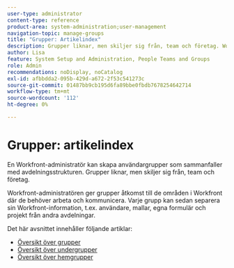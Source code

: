```yaml
---
user-type: administrator
content-type: reference
product-area: system-administration;user-management
navigation-topic: manage-groups
title: "Grupper: Artikelindex"
description: Grupper liknar, men skiljer sig från, team och företag. Workfront-administratören ger grupper åtkomst till de områden i Workfront där de behöver arbeta och kommunicera.
author: Lisa
feature: System Setup and Administration, People Teams and Groups
role: Admin
recommendations: noDisplay, noCatalog
exl-id: afbbdda2-095b-429d-a672-2f53c541273c
source-git-commit: 01487bb9cb195d6fa89bbe0fbdb7678254642714
workflow-type: tm+mt
source-wordcount: '112'
ht-degree: 0%

---
```


# Grupper: artikelindex

En Workfront-administratör kan skapa användargrupper som sammanfaller med avdelningsstrukturen. Grupper liknar, men skiljer sig från, team och företag.

Workfront-administratören ger grupper åtkomst till de områden i Workfront där de behöver arbeta och kommunicera. Varje grupp kan sedan separera sin Workfront-information, t.ex. användare, mallar, egna formulär och projekt från andra avdelningar.

Det här avsnittet innehåller följande artiklar:

* [Översikt över grupper](../../../administration-and-setup/manage-groups/groups-overview/groups.md)
* [Översikt över undergrupper](../../../administration-and-setup/manage-groups/groups-overview/subgroups.md)
* [Översikt över hemgrupper](../../../administration-and-setup/manage-groups/groups-overview/home-groups.md)
